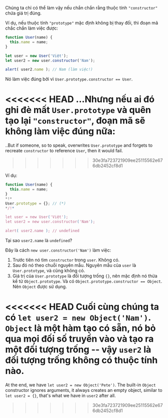 Chúng ta chỉ có thể làm vậy nếu chắn chắn rằng thuộc tính `"constructor"` chứa giá trị đúng.

Ví dụ, nếu thuộc tính `"prototype"` mặc định không bị thay đổi, thì đoạn mã chắc chắn làm việc được:

```js run
function User(name) {
  this.name = name;
}

let user = new User('Việt');
let user2 = new user.constructor('Nam');

alert( user2.name ); // Nam (làm việc!)
```

Nó làm việc đúng bởi vì `User.prototype.constructor == User`.

<<<<<<< HEAD
...Nhưng nếu ai đó ghi đè mất `User.prototype` và quên tạo lại `"constructor"`, đoạn mã sẽ không làm việc đúng nữa:
=======
..But if someone, so to speak, overwrites `User.prototype` and forgets to recreate `constructor` to reference `User`, then it would fail.
>>>>>>> 30e3fa723721909ee25115562e676db2452cf8d1

Ví dụ:

```js run
function User(name) {
  this.name = name;
}
*!*
User.prototype = {}; // (*)
*/!*

let user = new User('Việt');
let user2 = new user.constructor('Nam');

alert( user2.name ); // undefined
```

Tại sao `user2.name` là `undefined`?

Đây là cách `new user.constructor('Nam')` làm việc:

1. Trước tiên nó tìm `constructor` trong `user`. Không có.
2. Sau đó nó theo chuỗi nguyên mẫu. Nguyên mẫu của `user` là `User.prototype`, và cũng không có.
3. Giá trị của `User.prototype` là đối tượng trống `{}`, nên mặc định nó thừa kế từ `Object.prototype`. Và có `Object.prototype.constructor == Object`. Nên `Object` được sử dụng.

<<<<<<< HEAD
Cuối cùng chúng ta có `let user2 = new Object('Nam')`. `Object` là một hàm tạo có sẵn, nó bỏ qua mọi đối số truyền vào và tạo ra một đối tượng trống -- vậy `user2` là đối tượng trống không có thuộc tính nào.
=======
At the end, we have `let user2 = new Object('Pete')`. The built-in `Object` constructor ignores arguments, it always creates an empty object, similar to `let user2 = {}`, that's what we have in `user2` after all.
>>>>>>> 30e3fa723721909ee25115562e676db2452cf8d1
